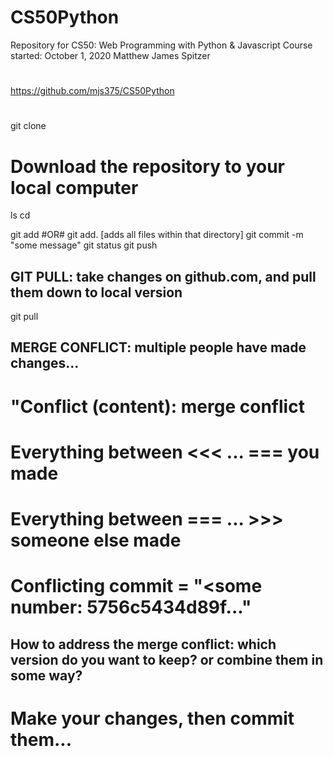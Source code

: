 # CS50Python
Repository for CS50: Web Programming with Python &amp; Javascript
Course started: October 1, 2020
Matthew James Spitzer

#
https://github.com/mjs375/CS50Python
#

git clone <repository url>
  # Download the repository to your local computer
ls
cd <repository name>

git add <filename> #OR# git add.   [adds all files within that directory]
git commit -m "some message"
git status
git push

## GIT PULL: take changes on github.com, and pull them down to local version
git pull

## MERGE CONFLICT: multiple people have made changes...
  # "Conflict (content): merge conflict
  # Everything between <<< ... === you made
  # Everything between === ... >>> someone else made
  # Conflicting commit = "<some number: 5756c5434d89f..."
## How to address the merge conflict: which version do you want to keep? or combine them in some way?
  # Make your changes, then commit them...
